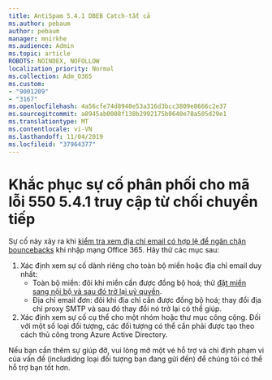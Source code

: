 ```yaml
---
title: AntiSpam 5.4.1 DBEB Catch-tất cả
ms.author: pebaum
author: pebaum
manager: mnirkhe
ms.audience: Admin
ms.topic: article
ROBOTS: NOINDEX, NOFOLLOW
localization_priority: Normal
ms.collection: Adm_O365
ms.custom:
- "9001209"
- "3167"
ms.openlocfilehash: 4a56cfe74d8940e53a316d3bcc3809e8666c2e37
ms.sourcegitcommit: a8945ab0008f138b2992175b0640e78a505d29e1
ms.translationtype: MT
ms.contentlocale: vi-VN
ms.lasthandoff: 11/04/2019
ms.locfileid: "37964377"
---
```

# <a name="fix-delivery-issues-for-error-code-550-541-relay-access-denied"></a>Khắc phục sự cố phân phối cho mã lỗi 550 5.4.1 truy cập từ chối chuyển tiếp

Sự cố này xảy ra khi [kiểm tra xem địa chỉ email có hợp lệ để ngăn chặn bouncebacks](https://docs.microsoft.com/exchange/mail-flow-best-practices/use-directory-based-edge-blocking) khi nhập mạng Office 365. Hãy thử các mục sau:

1. Xác định xem sự cố dành riêng cho toàn bộ miền hoặc địa chỉ email duy nhất:
    - Toàn bộ miền: đôi khi miền cần được đồng bộ hoá; thử [đặt miền sang nội bộ và sau đó trở lại uỷ quyền](https://docs.microsoft.com/exchange/mail-flow-best-practices/manage-accepted-domains/manage-accepted-domains).
     - Địa chỉ email đơn: đôi khi địa chỉ cần được đồng bộ hoá; thay đổi địa chỉ proxy SMTP và sau đó thay đổi nó trở lại có thể giúp.
2. Xác định xem sự cố cụ thể cho một nhóm hoặc thư mục công cộng. Đối với một số loại đối tượng, các đối tượng có thể cần phải được tạo theo cách thủ công trong Azure Active Directory.

Nếu bạn cần thêm sự giúp đỡ, vui lòng mở một vé hỗ trợ và chỉ định phạm vi của vấn đề (includidng loại đối tượng bạn đang gửi đến) để chúng tôi có thể hỗ trợ bạn tốt hơn.